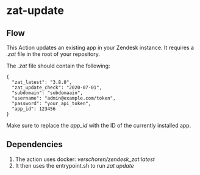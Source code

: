 # zat-update

## Flow

This Action updates an existing app in your Zendesk instance.
It requires a *.zat* file in the root of your repository.

The *.zat* file should contain the following:

    {
      "zat_latest": "3.8.0",
      "zat_update_check": "2020-07-01",
      "subdomain": "subdomaain",
      "username": "admin@example.com/token",
      "password": "your_api_token",
      "app_id": 123456
    }
  
Make sure to replace the *app_id* with the ID of the currently installed app.

## Dependencies
1. The action uses docker: *verschoren/zendesk_zat:latest*
2. It then uses the entrypoint.sh to run *zat update*
